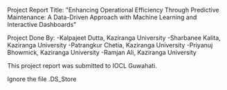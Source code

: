Project Report Title: "Enhancing Operational Efficiency Through Predictive Maintenance: A Data-Driven Approach with Machine Learning and Interactive Dashboards"

Project Done By:
-Kalpajeet Dutta, Kaziranga University
-Sharbanee Kalita, Kaziranga University
-Patrangkur Chetia, Kaziranga University
-Priyanuj Bhowmick, Kaziranga University
-Ramjan Ali, Kaziranga University

This project report was submitted to IOCL Guwahati.

Ignore the file .DS_Store
